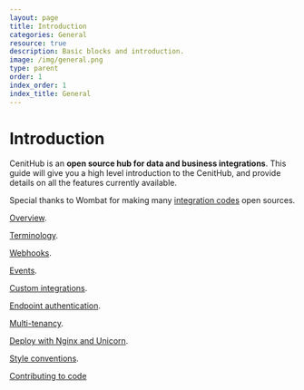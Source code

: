 ```yaml
---
layout: page
title: Introduction
categories: General
resource: true
description: Basic blocks and introduction.
image: /img/general.png
type: parent
order: 1
index_order: 1
index_title: General
---
```


# Introduction

CenitHub is an **open source hub for data and business integrations**. This guide will give you a high level introduction to the CenitHub, and provide details on all the features currently available.

Special thanks to Wombat for making many [integration codes](/integrations/amazon_integration "Integration code repo") open sources.

[Overview](/docs/general/overview ). 

[Terminology](/docs/general/terminology ). 

[Webhooks](/docs/general/webhooks ). 

[Events](/docs/general/events ). 

[Custom integrations](/docs/general/custom_integrations ). 

[Endpoint authentication](/docs/general/endpoint_authentication ). 

[Multi-tenancy](/docs/general/multitenancy ). 

[Deploy with Nginx and Unicorn](/docs/general/deploy ). 

[Style conventions](/docs/general/style_conventions ). 

[Contributing to code](/docs/general/contributing_to_code)